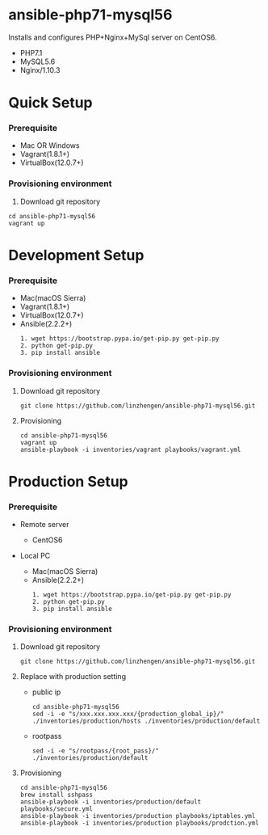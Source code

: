 # ansible-php71-mysql56
Installs and configures PHP+Nginx+MySql server on CentOS6.
- PHP7.1
- MySQL5.6
- Nginx/1.10.3

# Quick Setup
### Prerequisite
* Mac OR Windows
* Vagrant(1.8.1+)
* VirtualBox(12.0.7+)

### Provisioning environment
1. Download git repository
  ```
  cd ansible-php71-mysql56
  vagrant up
  ```

# Development Setup
### Prerequisite
* Mac(macOS Sierra)
* Vagrant(1.8.1+)
* VirtualBox(12.0.7+)
* Ansible(2.2.2+)
  ```
  1. wget https://bootstrap.pypa.io/get-pip.py get-pip.py
  2. python get-pip.py
  3. pip install ansible
  ```

### Provisioning environment
1. Download git repository
   ```
   git clone https://github.com/linzhengen/ansible-php71-mysql56.git
   ```
1. Provisioning
   ```
   cd ansible-php71-mysql56
   vagrant up
   ansible-playbook -i inventories/vagrant playbooks/vagrant.yml
   ```
# Production Setup
### Prerequisite
- Remote server
  - CentOS6

- Local PC
  - Mac(macOS Sierra)
  - Ansible(2.2.2+)
    ```
    1. wget https://bootstrap.pypa.io/get-pip.py get-pip.py
    2. python get-pip.py
    3. pip install ansible
    ```


### Provisioning environment
1. Download git repository
   ```
   git clone https://github.com/linzhengen/ansible-php71-mysql56.git
   ```
1. Replace with production setting
   - public ip
     ```
     cd ansible-php71-mysql56
     sed -i -e "s/xxx.xxx.xxx.xxx/{production_global_ip}/" ./inventories/production/hosts ./inventories/production/default
     ```

   - rootpass
     ```
     sed -i -e "s/rootpass/{root_pass}/" ./inventories/production/default
     ```

1. Provisioning
   ```
   cd ansible-php71-mysql56
   brew install sshpass
   ansible-playbook -i inventories/production/default playbooks/secure.yml
   ansible-playbook -i inventories/production playbooks/iptables.yml
   ansible-playbook -i inventories/production playbooks/prodction.yml
   ```





